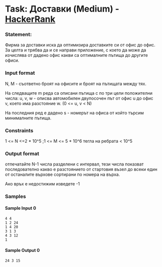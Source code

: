 # Task: Доставки (Medium) - [HackerRank](<https://www.hackerrank.com/contests/sda-2020-2021-test10-f43j2hj/challenges/challenge-2794>)


### Statement:

Фирма за доставки иска да оптимизира доставките си от офис до офис. За целта и трябва да и се направи приложение, с което да може да изчислява от дадено офис какви са оптималните пътища до другите офиси.


### Input format

N, M  - съответно броят на офисите и броят на пътищата между тях.

На следващите m реда са описани пътища с по три цели положителни числа:  u, v, w - описва автомобилен двупосочен път от офис u до офис v, което има разстояние w. (0 &lt;= u, v &lt; N)

На последния ред е дадено s - номерът на офиса от който търсим минималните пътища.


### Constraints

1 &lt;= N &lt;=2 * 10^5 ;1 &lt;= M &lt;= 5 * 10^6
тегла на ребрата &lt; 10^5

### Output format

отпечатайте N-1 числа разделени с интервал, тези числа показват последователно какво е разстоянието от стартовия възел до всеки един от останалите върхове сортирани по номера на върха. 

Ако връх е недостижим изведете -1


### Samples


#### Sample Input 0
```
4 4
1 2 24
1 4 20
3 1 3
4 3 12
1
```

#### Sample Output 0
```
24 3 15
```

